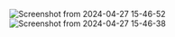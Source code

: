 ![Screenshot from 2024-04-27 15-46-52](https://github.com/AL5al-21/Java_Small_Projects/assets/97804161/7907cda7-6307-4f00-a92e-64cf508759ab)
![Screenshot from 2024-04-27 15-46-38](https://github.com/AL5al-21/Java_Small_Projects/assets/97804161/29a5d52f-1d9f-49b4-b1a7-ff5d7af712bf)
